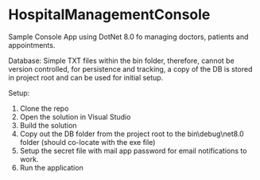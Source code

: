 # HospitalManagementConsole

Sample Console App using DotNet 8.0 fo managing doctors, patients and appointments.

Database: Simple TXT files within the bin folder, therefore, cannot be version controlled, for persistence and tracking, a copy of the DB is stored in project root and can be used for initial setup.

Setup:
1. Clone the repo
2. Open the solution in Visual Studio
3. Build the solution
4. Copy out the DB folder from the project root to the bin\\debug\\net8.0 folder (should co-locate with the exe file)
5. Setup the secret file with mail app password for email notifications to work.
5. Run the application
